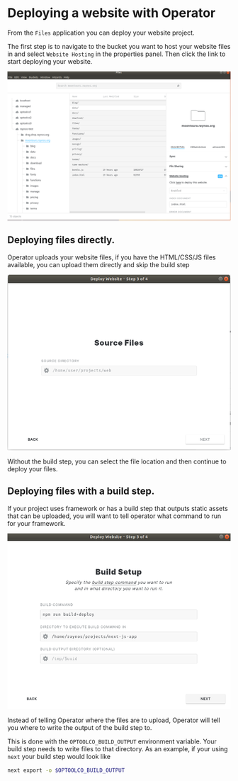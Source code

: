 # Deploying a website with Operator

From the `Files` application you can deploy your website project.

The first step is to navigate to the bucket you want to host your
website files in and select `Website Hosting` in the properties panel. Then click the link to start deploying your website.

<img class="fullscreen" src="https://raw.githubusercontent.com/optoolco/docs/master/guides/deploy-website/images/bucket-properties.png"/>

## Deploying files directly.

Operator uploads your website files, if you have the HTML/CSS/JS
files available, you can upload them directly and skip the build step

<img class="fullscreen" src="https://raw.githubusercontent.com/optoolco/docs/master/guides/deploy-website/images/no-build-step.png"/>

Without the build step, you can select the file location and then
continue to deploy your files.

## Deploying files with a build step.

If your project uses framework or has a build step that outputs
static assets that can be uploaded, you will want to tell operator
what command to run for your framework.

<img class="fullscreen" src="https://raw.githubusercontent.com/optoolco/docs/master/guides/deploy-website/images/build-step.png"/>

Instead of telling Operator where the files are to upload, Operator
will tell you where to write the output of the build step to.

This is done with the `OPTOOLCO_BUILD_OUTPUT` environment variable. Your
build step needs to write files to that directory. As an example, if your
using `next` your build step would look like

```sh
next export -o $OPTOOLCO_BUILD_OUTPUT
```
